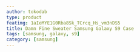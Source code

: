 ```yaml
---
author: tokodab
type: product
featimg: 1aIeMYE1G0Rba8Sk_TCrcq_Hs_vm3nDS5
title: Damn Fine Sweater Samsung Galaxy S9 Case
tags: [samsung, galaxy, s9]
category: [samsung]
---
```

